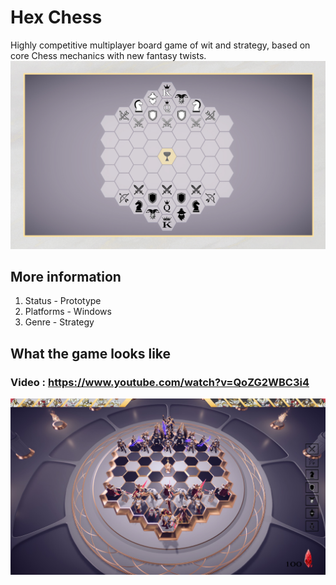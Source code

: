 # Hex Chess
﻿Highly competitive multiplayer board game of wit and strategy, based on core Chess mechanics with new fantasy twists.
![alt_text](https://github.com/Stoske98/DigitalRonin-HexChess/blob/main/Screenshots/hexagon1.jpg)

## More information
1. Status - Prototype
2. Platforms -	Windows
3. Genre	- Strategy

## What the game looks like
### Video : https://www.youtube.com/watch?v=QoZG2WBC3i4 
![alt_text](https://github.com/Stoske98/DigitalRonin-HexChess/blob/main/Screenshots/hexagon.jpg)

